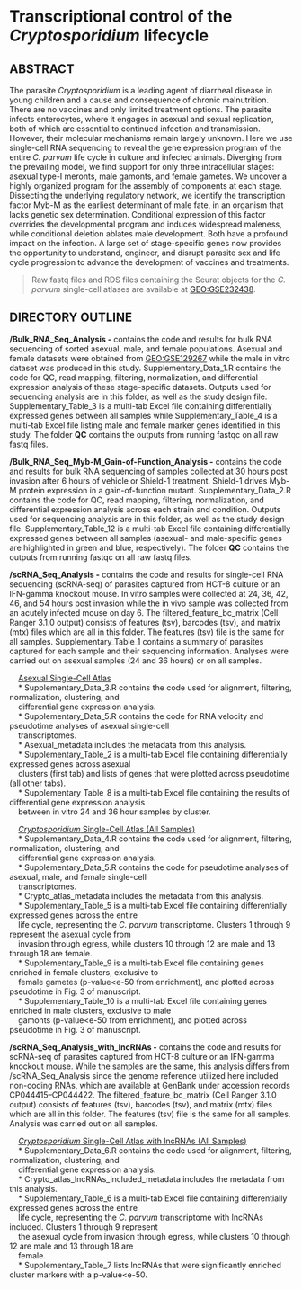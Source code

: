 # Transcriptional control of the *Cryptosporidium* lifecycle

## ABSTRACT 

The parasite *Cryptosporidium* is a leading agent of diarrheal disease in young children and a cause and consequence of chronic malnutrition. There are no vaccines and only limited treatment options. The parasite infects enterocytes, where it engages in asexual and sexual replication, both of which are essential to continued infection and transmission. However, their molecular mechanisms remain largely unknown. Here we use single-cell RNA sequencing to reveal the gene expression program of the entire *C. parvum* life cycle in culture and infected animals. Diverging from the prevailing model, we find support for only three intracellular stages: asexual type-I meronts, male gamonts, and female gametes. We uncover a highly organized program for the assembly of components at each stage. Dissecting the underlying regulatory network, we identify the transcription factor Myb-M as the earliest determinant of male fate, in an organism that lacks genetic sex determination. Conditional expression of this factor overrides the developmental program and induces widespread maleness, while conditional deletion ablates male development. Both have a profound impact on the infection. A large set of stage-specific genes now provides the opportunity to understand, engineer, and disrupt parasite sex and life cycle progression to advance the development of vaccines and treatments.

> Raw fastq files and RDS files containing the Seurat objects for the *C. parvum* single-cell atlases are available at [GEO:GSE232438](https://www.ncbi.nlm.nih.gov/geo/query/acc.cgi?acc=GSE232438).

## DIRECTORY OUTLINE

**/Bulk_RNA_Seq_Analysis -** contains the code and results for bulk RNA sequencing of sorted asexual, male, and female populations. Asexual and female datasets were obtained from [GEO:GSE129267](https://www.ncbi.nlm.nih.gov/geo/query/acc.cgi?acc=GSE129267) while the male in vitro dataset was produced in this study. Supplementary_Data_1.R contains the code for QC, read mapping, filtering, normalization, and differential expression analysis of these stage-specific datasets. Outputs used for sequencing analysis are in this folder, as well as the study design file. Supplementary_Table_3 is a multi-tab Excel file containing differentially expressed genes between all samples while Supplementary_Table_4 is a multi-tab Excel file listing male and female marker genes identified in this study. The folder **QC** contains the outputs from running fastqc on all raw fastq files.

**/Bulk_RNA_Seq_Myb-M_Gain-of-Function_Analysis -** contains the code and results for bulk RNA sequencing of samples collected at 30 hours post invasion after 6 hours of vehicle or Shield-1 treatment. Shield-1 drives Myb-M protein expression in a gain-of-function mutant. Supplementary_Data_2.R contains the code for QC, read mapping, filtering, normalization, and differential expression analysis across each strain and condition. Outputs used for sequencing analysis are in this folder, as well as the study design file. Supplementary_Table_12 is a multi-tab Excel file containing differentially expressed genes between all samples (asexual- and male-specific genes are highlighted in green and blue, respectively). The folder **QC** contains the outputs from running fastqc on all raw fastq files.

**/scRNA_Seq_Analysis -** contains the code and results for single-cell RNA sequencing (scRNA-seq) of parasites captured from HCT-8 culture or an IFN-gamma knockout mouse. In vitro samples were collected at 24, 36, 42, 46, and 54 hours post invasion while the in vivo sample was collected from an acutely infected mouse on day 6. The filtered_feature_bc_matrix (Cell Ranger 3.1.0 output) consists of features (tsv), barcodes (tsv), and matrix (mtx) files which are all in this folder. The features (tsv) file is the same for all samples. Supplementary_Table_1 contains a summary of parasites captured for each sample and their sequencing information. Analyses were carried out on asexual samples (24 and 36 hours) or on all samples.

&nbsp;&nbsp;&nbsp;&nbsp;<ins>Asexual Single-Cell Atlas</ins> <br />
&nbsp;&nbsp;&nbsp;&nbsp;* Supplementary_Data_3.R contains the code used for alignment, filtering, normalization, clustering, and <br />
&nbsp;&nbsp;&nbsp;&nbsp;differential gene expression analysis. <br />
&nbsp;&nbsp;&nbsp;&nbsp;* Supplementary_Data_5.R contains the code for RNA velocity and pseudotime analyses of asexual single-cell <br />
&nbsp;&nbsp;&nbsp;&nbsp;transcriptomes. <br />
&nbsp;&nbsp;&nbsp;&nbsp;* Asexual_metadata includes the metadata from this analysis. <br />
&nbsp;&nbsp;&nbsp;&nbsp;* Supplementary_Table_2 is a multi-tab Excel file containing differentially expressed genes across asexual <br />
&nbsp;&nbsp;&nbsp;&nbsp;clusters (first tab) and lists of genes that were plotted across pseudotime (all other tabs). <br />
&nbsp;&nbsp;&nbsp;&nbsp;* Supplementary_Table_8 is a multi-tab Excel file containing the results of differential gene expression analysis <br />
&nbsp;&nbsp;&nbsp;&nbsp;between in vitro 24 and 36 hour samples by cluster. <br />

&nbsp;&nbsp;&nbsp;&nbsp;<ins>*Cryptosporidium* Single-Cell Atlas (All Samples)</ins> <br />
&nbsp;&nbsp;&nbsp;&nbsp;* Supplementary_Data_4.R contains the code used for alignment, filtering, normalization, clustering, and <br />
&nbsp;&nbsp;&nbsp;&nbsp;differential gene expression analysis. <br />
&nbsp;&nbsp;&nbsp;&nbsp;* Supplementary_Data_5.R contains the code for pseudotime analyses of asexual, male, and female single-cell <br />
&nbsp;&nbsp;&nbsp;&nbsp;transcriptomes. <br />
&nbsp;&nbsp;&nbsp;&nbsp;* Crypto_atlas_metadata includes the metadata from this analysis. <br />
&nbsp;&nbsp;&nbsp;&nbsp;* Supplementary_Table_5 is a multi-tab Excel file containing differentially expressed genes across the entire <br />
&nbsp;&nbsp;&nbsp;&nbsp;life cycle, representing the *C. parvum* transcriptome. Clusters 1 through 9 represent the asexual cycle from <br />
&nbsp;&nbsp;&nbsp;&nbsp;invasion through egress, while clusters 10 through 12 are male and 13 through 18 are female. <br />
&nbsp;&nbsp;&nbsp;&nbsp;* Supplementary_Table_9 is a multi-tab Excel file containing genes enriched in female clusters, exclusive to <br />
&nbsp;&nbsp;&nbsp;&nbsp;female gametes (p-value<e-50 from enrichment), and plotted across pseudotime in Fig. 3 of manuscript. <br />
&nbsp;&nbsp;&nbsp;&nbsp;* Supplementary_Table_10 is a multi-tab Excel file containing genes enriched in male clusters, exclusive to male <br />
&nbsp;&nbsp;&nbsp;&nbsp;gamonts (p-value<e-50 from enrichment), and plotted across pseudotime in Fig. 3 of manuscript. <br />

**/scRNA_Seq_Analysis_with_lncRNAs -** contains the code and results for scRNA-seq of parasites captured from HCT-8 culture or an IFN-gamma knockout mouse. While the samples are the same, this analysis differs from /scRNA_Seq_Analysis since the genome reference utilized here included non-coding RNAs, which are available at GenBank under accession records CP044415–CP044422. The filtered_feature_bc_matrix (Cell Ranger 3.1.0 output) consists of features (tsv), barcodes (tsv), and matrix (mtx) files which are all in this folder. The features (tsv) file is the same for all samples. Analysis was carried out on all samples.

&nbsp;&nbsp;&nbsp;&nbsp;<ins>*Cryptosporidium* Single-Cell Atlas with lncRNAs (All Samples)</ins> <br />
&nbsp;&nbsp;&nbsp;&nbsp;* Supplementary_Data_6.R contains the code used for alignment, filtering, normalization, clustering, and <br />
&nbsp;&nbsp;&nbsp;&nbsp;differential gene expression analysis. <br />
&nbsp;&nbsp;&nbsp;&nbsp;* Crypto_atlas_lncRNAs_included_metadata includes the metadata from this analysis. <br />
&nbsp;&nbsp;&nbsp;&nbsp;* Supplementary_Table_6 is a multi-tab Excel file containing differentially expressed genes across the entire <br />
&nbsp;&nbsp;&nbsp;&nbsp;life cycle, representing the *C. parvum* transcriptome with lncRNAs included. Clusters 1 through 9 represent <br />
&nbsp;&nbsp;&nbsp;&nbsp;the asexual cycle from invasion through egress, while clusters 10 through 12 are male and 13 through 18 are <br />
&nbsp;&nbsp;&nbsp;&nbsp;female. <br />
&nbsp;&nbsp;&nbsp;&nbsp;* Supplementary_Table_7 lists lncRNAs that were significantly enriched cluster markers with a p-value<e-50.
